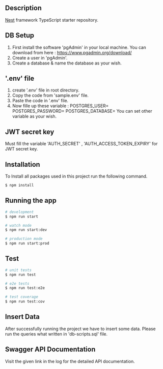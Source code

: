 ## Description

[Nest](https://github.com/nestjs/nest) framework TypeScript starter repository.

## DB Setup

1. First install the software 'pgAdmin' in your local machine. You can download from here : https://www.pgadmin.org/download/
2. Create a user in 'pgAdmin'.
3. Create a database & name the database as your wish.

## '.env' file

1. create '.env' file in root directory.
2. Copy the code from 'sample.env' file.
3. Paste the code in '.env' file.
4. Now fille up these variable :
   POSTGRES_USER=
   POSTGRES_PASSWORD=
   POSTGRES_DATABASE=
   You can set other variable as your wish.

## JWT secret key

Must fill the variable 'AUTH_SECRET' , 'AUTH_ACCESS_TOKEN_EXPIRY' for JWT secret key.

## Installation

To Install all packages used in this project run the following command.

```bash
$ npm install
```

## Running the app

```bash
# development
$ npm run start

# watch mode
$ npm run start:dev

# production mode
$ npm run start:prod
```

## Test

```bash
# unit tests
$ npm run test

# e2e tests
$ npm run test:e2e

# test coverage
$ npm run test:cov
```

## Insert Data

After successfully running the project we have to insert some data.
Please run the queries what written in 'db-scripts.sql' file.

## Swagger API Documentation

Visit the given link in the log for the detailed API documentation.
